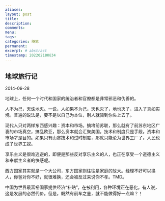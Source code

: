 ```yaml
---
aliases:
layout: post
title:
description:
comments:
menu:
tags: 
categories: 随笔
permanent: 
excerpt: # abstract
timestamp: 202202180834
---
```


## 地球旅行记

2014-09-28  

地球上，任何一个时代和国家的统治者和官僚都是非常邪恶和伪善的。

人不为己，天诛地灭。一说，人如果不为己，天也灭了，地也灭了，进入了真如实境。普遍的说法是，要不是以自己为本位，别人就骑到你头上去了。
  
现代人只对两样东西感兴趣：资本和市场。搞垮前苏联，那么就有了前苏东地区广袤的市场真空，搞乱欧亚，那么资本就会汇聚美国。技术和制度只是手段，资本和市场才是目的。如果只有山寨技术和过时制度，那就只能沦为世界工厂了，人民也成了世界工奴。

享乐主义是很难逃避的，即便是那些反对享乐主义的人，也正在享受一个道德主义和奉献主义者的快感呢。

西方国家其实就是一个大公司，东方国家则往往是家庭的放大。经理不好可以换人，你爸对你不好，就很难换，还会被反过来说你不孝。TMD。 

中国为世界最富裕国家提供经济“补贴”，在被利用，各种环境正在恶化。有人说，这是发展的必然代价。但是，既然有前车之鉴，就不能做得好一点嘛？！
